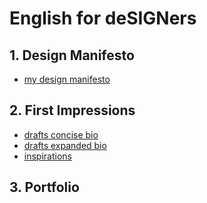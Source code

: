 # English for deSIGNers

## 1. Design Manifesto

- [my design manifesto](presentation-manifesto/my_manifesto.md)

## 2. First Impressions

- [drafts concise bio](first-impressions/drafts-concise.md)
- [drafts expanded bio](first-impressions/drafts-expanded.md)
- [inspirations](first-impressions/designers.md)

## 3. Portfolio
